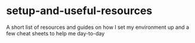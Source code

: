 # setup-and-useful-resources
A short list of resources and guides on how I set my environment up and a few cheat sheets to help me day-to-day
